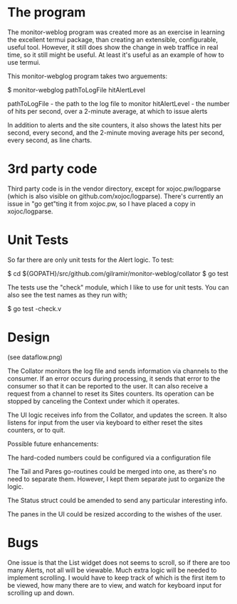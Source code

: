The program
===========
The monitor-weblog program was created more as an exercise in learning the
excellent termui package, than creating an extensible, configurable, useful
tool. However, it still does show the change in web traffice in real time,
so it still might be useful. At least it's useful as an example of how to
use termui.

This monitor-webglog program takes two arguements:

$ monitor-webglog pathToLogFile hitAlertLevel

pathToLogFile - the path to the log file to monitor
hitAlertLevel - the number of hits per second, over a 2-minute average, at which to issue alerts

In addition to alerts and the site counters, it also shows the latest hits per second, every second,
and the 2-minute moving average hits per second, every second, as line charts.

3rd party code
==============
Third party code is in the vendor directory, except for xojoc.pw/logparse
(which is also visible on github.com/xojoc/logparse). There's currently
an issue in "go get"ting it from xojoc.pw, so I have placed a copy
in xojoc/logparse.

Unit Tests
==========
So far there are only unit tests for the Alert logic. To test:

$ cd ${GOPATH}/src/github.com/gilramir/monitor-weblog/collator
$ go test

The tests use the "check" module, which I like to use for unit tests. You can also
see the test names as they run with;

$ go test -check.v

Design
======
(see dataflow.png)

The Collator monitors the log file and sends information via channels to the consumer.
If an error occurs during processing, it sends that error to the consumer so that it
can be reported to the user.  It can also receive a request from a channel to reset
its Sites counters. Its operation can be stopped by canceling the Context under
which it operates.

The UI logic receives info from the Collator, and updates the screen. It also listens for
input from the user via keyboard to either reset the sites counters, or to quit.

Possible future enhancements:

The hard-coded numbers could be configured via a configuration file

The Tail and Pares go-routines could be merged into one, as there's no need to
separate them. However, I kept them separate just to organize the logic.

The Status struct could be amended to send any particular interesting info.

The panes in the UI could be resized according to the wishes of the user.

Bugs
====
One issue is that the List widget does not seems to scroll, so if there are too many Alerts, not all
will be viewable. Much extra logic will be needed to implement scrolling. I would have to
keep track of which is the first item to be viewed, how many there are to view, and watch for
keyboard input for scrolling up and down.

